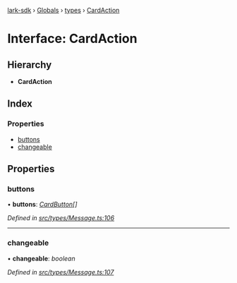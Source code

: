 [lark-sdk](../README.md) › [Globals](../globals.md) › [types](../modules/types.md) › [CardAction](types.cardaction.md)

# Interface: CardAction

## Hierarchy

* **CardAction**

## Index

### Properties

* [buttons](types.cardaction.md#buttons)
* [changeable](types.cardaction.md#changeable)

## Properties

###  buttons

• **buttons**: *[CardButton](types.cardbutton.md)[]*

*Defined in [src/types/Message.ts:106](https://github.com/TbhT/lark-sdk/blob/5ecb791/src/types/Message.ts#L106)*

___

###  changeable

• **changeable**: *boolean*

*Defined in [src/types/Message.ts:107](https://github.com/TbhT/lark-sdk/blob/5ecb791/src/types/Message.ts#L107)*

